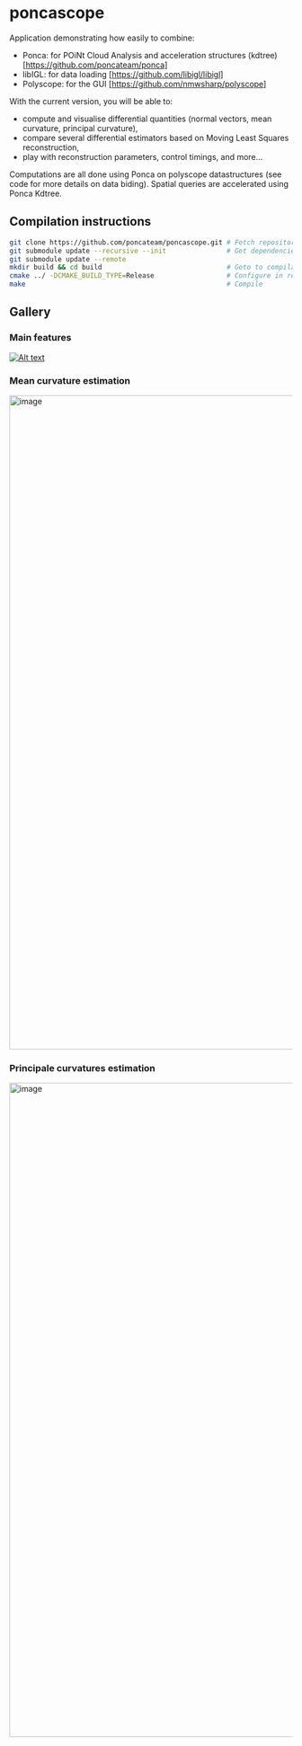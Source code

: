 # poncascope
Application demonstrating how easily to combine:
 - Ponca: for POiNt Cloud Analysis and acceleration structures (kdtree) [https://github.com/poncateam/ponca]
 - libIGL: for data loading [https://github.com/libigl/libigl]
 - Polyscope: for the GUI [https://github.com/nmwsharp/polyscope]

With the current version, you will be able to:
 - compute and visualise differential quantities (normal vectors, mean curvature, principal curvature),
 - compare several differential estimators based on Moving Least Squares reconstruction,
 - play with reconstruction parameters, control timings, and more...

Computations are all done using Ponca on polyscope datastructures (see code for more details on data biding). Spatial queries are accelerated using Ponca Kdtree.

## Compilation instructions
```bash
git clone https://github.com/poncateam/poncascope.git # Fetch repository
git submodule update --recursive --init               # Get dependencies: Polyscope, Ponca
git submodule update --remote
mkdir build && cd build                               # Goto to compilation directory
cmake ../ -DCMAKE_BUILD_TYPE=Release                  # Configure in release mode
make                                                  # Compile
```

## Gallery

### Main features
[![Alt text](https://user-images.githubusercontent.com/6310221/134690163-f8ea4965-2e6c-4a84-9caa-d553fbe4e40c.png)](https://youtu.be/WRqO93rEy6s)

### Mean curvature estimation
<img width="1165" alt="image" src="https://user-images.githubusercontent.com/6310221/134543845-2f9094dd-1025-482a-b735-504b9cd8c5cd.png">

### Principale curvatures estimation
<img width="1165" alt="image" src="https://user-images.githubusercontent.com/6310221/134542628-bbce2151-b6b8-43b1-82d0-b869e5ef373a.png">
